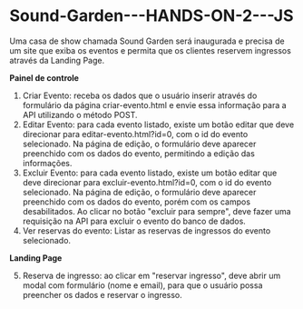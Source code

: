 # Sound-Garden---HANDS-ON-2---JS
Uma casa de show chamada Sound Garden será inaugurada e precisa de um site que exiba os eventos e permita que os clientes reservem ingressos através da Landing Page.

<strong>Painel de controle</strong>

1. Criar Evento: receba os dados que o usuário inserir através do formulário da
página criar-evento.html e envie essa informação para a API utilizando o método
POST.
2. Editar Evento: para cada evento listado, existe um botão editar que deve
direcionar para editar-evento.html?id=0, com o id do evento selecionado. Na
página de edição, o formulário deve aparecer preenchido com os dados do
evento, permitindo a edição das informações.
3. Excluir Evento: para cada evento listado, existe um botão editar que deve
direcionar para excluir-evento.html?id=0, com o id do evento selecionado. Na
página de edição, o formulário deve aparecer preenchido com os dados do
evento, porém com os campos desabilitados. Ao clicar no botão "excluir para
sempre", deve fazer uma requisição na API para excluir o evento do banco de
dados.
4. Ver reservas do evento: Listar as reservas de ingressos do evento selecionado.

<strong>Landing Page</strong>

5. Reserva de ingresso: ao clicar em "reservar ingresso", deve abrir um modal com
formulário (nome e email), para que o usuário possa preencher os dados e
reservar o ingresso.
